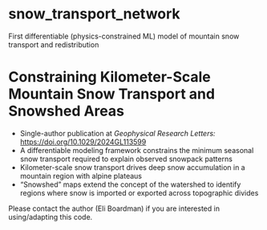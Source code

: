 # snow_transport_network
First differentiable (physics-constrained ML) model of mountain snow transport and redistribution

# Constraining Kilometer-Scale Mountain Snow Transport and Snowshed Areas
* Single-author publication at _Geophysical Research Letters:_ https://doi.org/10.1029/2024GL113599
* A differentiable modeling framework constrains the minimum seasonal snow transport required to explain observed snowpack patterns
* Kilometer-scale snow transport drives deep snow accumulation in a mountain region with alpine plateaus
* “Snowshed” maps extend the concept of the watershed to identify regions where snow is imported or exported across topographic divides

Please contact the author (Eli Boardman) if you are interested in using/adapting this code.
